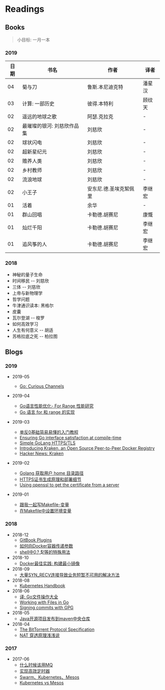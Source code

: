 # Readings

## Books

> 小目标: 一月一本

### 2019

日期 | 书名 | 作者 | 译者
---- | ---- | ---- | ----
04 | 菊与刀 | 鲁斯.本尼迪克特 | 潘星汉
03 | 计算: 一部历史 | 彼得.本特利 | 顾纹天
02 | 遥远的地球之歌 | 阿瑟.克拉克 | -
02 | 最璀璨的银河: 刘慈欣作品集 | 刘慈欣 | -
02 | 球状闪电 | 刘慈欣 | -
02 | 超新星纪元 | 刘慈欣 | -
02 | 赡养人类 | 刘慈欣 | -
02 | 乡村教师 | 刘慈欣 | -
02 | 流浪地球 | 刘慈欣 | -
02 | 小王子 | 安东尼.德.圣埃克絮佩里 | 李继宏
01 | 活着 | 余华 | -
01 | 群山回唱 | 卡勒德.胡赛尼 | 康慨
01 | 灿烂千阳 | 卡勒德.胡赛尼 | 李继宏
01 | 追风筝的人 | 卡勒德.胡赛尼 | 李继宏

### 2018

* 神秘的量子生命
* 时间移民 -- 刘慈欣
* 三体 -- 刘慈欣
* 上帝与新物理学
* 哲学问题
* 牛津通识读本: 黑格尔
* 皮囊
* 瓦尔登湖 -- 梭罗
* 如何高效学习
* 人生有何意义 -- 胡适
* 苏格拉底之死 -- 柏拉图


## Blogs

### 2019
* 2019-05
    * [Go: Curious Channels](https://dave.cheney.net/2013/04/30/curious-channels)

* 2019-04
    * [Go语言性能优化- For Range 性能研究](https://www.flysnow.org/2018/10/20/golang-for-range-slice-map.html)
    * [Go 语言 for 和 range 的实现](https://draveness.me/golang-for-range)

* 2019-03
    * [单反0基础简易易懂的入门教程](https://zhuanlan.zhihu.com/p/35869230)
    * [Ensuring Go interface satisfaction at compile-time](https://medium.com/stupid-gopher-tricks/ensuring-go-interface-satisfaction-at-compile-time-1ed158e8fa17)
    * [Simple GoLang HTTPS/TLS](https://gist.github.com/denji/12b3a568f092ab951456)
    * [Introducing Kraken, an Open Source Peer-to-Peer Docker Registry](https://eng.uber.com/introducing-kraken/)
    * [Hacker News: Kraken](https://news.ycombinator.com/item?id=19312028)

* 2019-02
    * [Golang 获取用户 home 目录路径](https://88250.b3log.org/golang-get-user-home-dir)
    * [HTTPS证书生成原理和部署细节](https://www.barretlee.com/blog/2015/10/05/how-to-build-a-https-server/)
    * [Using openssl to get the certificate from a server](https://stackoverflow.com/questions/7885785/using-openssl-to-get-the-certificate-from-a-server)

* 2019-01
    * [跟我一起写Makefile-变量](https://blog.csdn.net/u012421852/article/details/52138924)
    * [在Makefile中设置环境变量](https://segmentfault.com/a/1190000008535305)

### 2018

* 2018-12
    * [GitBook Plugins](https://gitbook.zhangjikai.com/plugins.html)
    * [如何向Docker容器传递参数](https://yanbin.blog/pass-arguments-to-docker-container/#more-8608)
    * [shell中$0,$?,$!等的特殊用法](https://blog.csdn.net/wzygis/article/details/17792403)
* 2018-10
    * [Docker最佳实践: 构建最小镜像](https://zhuanlan.zhihu.com/p/38552260)
* 2018-09
    * [大量SYN_RECV连接导致业务短暂不可用的解决方法](http://blog.51cto.com/kc1985/771976)
* 2018-08
    * [Kubernetes Handbook](https://jimmysong.io/kubernetes-handbook/)
* 2018-06
    * [译: Go文件操作大全](http://colobu.com/2016/10/12/go-file-operations)
    * [Working with Files in Go](https://www.devdungeon.com/content/working-files-go#write_bytes)
    * [Signing commits with GPG](https://help.github.com/articles/signing-commits-with-gpg/)
* 2018-05
    * [Java开源项目发布到maven中央仓库](https://blog.csdn.net/shelldon/article/details/54291474)
* 2018-04
    * [The BitTorrent Protocol Specification](http://www.bittorrent.org/beps/bep_0003.html)
    * [NAT 穿透原理浅浅说](https://cloud.tencent.com/developer/article/1005974)

### 2017

* 2017-06
	* [什么时候该用MQ](https://mp.weixin.qq.com/s?__biz=MjM5ODYxMDA5OQ==&mid=2651960012&idx=1&sn=c6af5c79ecead98daa4d742e5ad20ce5&chksm=bd2d07108a5a8e0624ae6ad95001c4efe09d7ba695f2ddb672064805d771f3f84bee8123b8a6&scene=21#wechat_redirect)
	* [实现高效定时器](https://mp.weixin.qq.com/s?__biz=MjM5ODYxMDA5OQ==&mid=2651959957&idx=1&sn=a82bb7e8203b20b2a0cb5fc95b7936a5&chksm=bd2d07498a5a8e5f9f8e7b5aeaa5bd8585a0ee4bf470956e7fd0a2b36d132eb46553265f4eaf&scene=21#wechat_redirect)
	* [Swarm、Kubernetes、Mesos](http://dockone.io/article/1138)
	* [Kubernetes vs Mesos](https://platform9.com/blog/compare-kubernetes-vs-mesos/)
